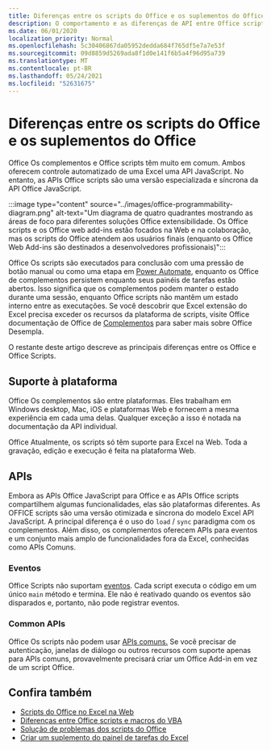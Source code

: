 ```yaml
---
title: Diferenças entre os scripts do Office e os suplementos do Office
description: O comportamento e as diferenças de API entre Office scripts e Office de complementos.
ms.date: 06/01/2020
localization_priority: Normal
ms.openlocfilehash: 5c30406867da05952dedda684f765df5e7a7e53f
ms.sourcegitcommit: 09d8859d5269ada8f1d0e141f6b5a4f96d95a739
ms.translationtype: MT
ms.contentlocale: pt-BR
ms.lasthandoff: 05/24/2021
ms.locfileid: "52631675"
---
```

# <a name="differences-between-office-scripts-and-office-add-ins"></a>Diferenças entre os scripts do Office e os suplementos do Office

Office Os complementos e Office scripts têm muito em comum. Ambos oferecem controle automatizado de uma Excel uma API JavaScript. No entanto, as APIs Office scripts são uma versão especializada e síncrona da API Office JavaScript.

:::image type="content" source="../images/office-programmability-diagram.png" alt-text="Um diagrama de quatro quadrantes mostrando as áreas de foco para diferentes soluções Office extensibilidade. Os Office scripts e os Office web add-ins estão focados na Web e na colaboração, mas os scripts do Office atendem aos usuários finais (enquanto os Office Web Add-ins são destinados a desenvolvedores profissionais)":::

Office Os scripts são executados para conclusão com uma pressão de botão manual ou como uma etapa em [Power Automate](https://flow.microsoft.com/), enquanto os Office de complementos persistem enquanto seus painéis de tarefas estão abertos. Isso significa que os complementos podem manter o estado durante uma sessão, enquanto Office scripts não mantêm um estado interno entre as executações. Se você descobrir que Excel extensão do Excel precisa exceder os recursos da plataforma de scripts, visite Office documentação de Office de [Complementos](/office/dev/add-ins) para saber mais sobre Office Desempla.

O restante deste artigo descreve as principais diferenças entre os Office e Office Scripts.

## <a name="platform-support"></a>Suporte à plataforma

Office Os complementos são entre plataformas. Eles trabalham em Windows desktop, Mac, iOS e plataformas Web e fornecem a mesma experiência em cada uma delas. Qualquer exceção a isso é notada na documentação da API individual.

Office Atualmente, os scripts só têm suporte para Excel na Web. Toda a gravação, edição e execução é feita na plataforma Web.

## <a name="apis"></a>APIs

Embora as APIs Office JavaScript para Office e as APIs Office scripts compartilhem algumas funcionalidades, elas são plataformas diferentes. As OFFICE scripts são uma versão otimizada e síncrona do modelo Excel API JavaScript. A principal diferença é o uso do `load` / `sync` paradigma com os complementos. Além disso, os complementos oferecem APIs para eventos e um conjunto mais amplo de funcionalidades fora da Excel, conhecidas como APIs Comuns.

### <a name="events"></a>Eventos

Office Scripts não suportam [eventos](/office/dev/add-ins/excel/excel-add-ins-events). Cada script executa o código em um único `main` método e termina. Ele não é reativado quando os eventos são disparados e, portanto, não pode registrar eventos.

### <a name="common-apis"></a>Common APIs

Office Os scripts não podem usar [APIs comuns.](/javascript/api/office) Se você precisar de autenticação, janelas de diálogo ou outros recursos com suporte apenas para APIs comuns, provavelmente precisará criar um Office Add-in em vez de um script Office.

## <a name="see-also"></a>Confira também

- [Scripts do Office no Excel na Web](../overview/excel.md)
- [Diferenças entre Office scripts e macros do VBA](vba-differences.md)
- [Solução de problemas dos scripts do Office](../testing/troubleshooting.md)
- [Criar um suplemento do painel de tarefas do Excel](/office/dev/add-ins/quickstarts/excel-quickstart-jquery)
